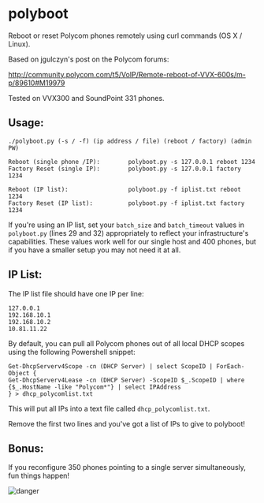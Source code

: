 # polyboot
Reboot or reset Polycom phones remotely using curl commands (OS X / Linux).

Based on jgulczyn's post on the Polycom forums:

http://community.polycom.com/t5/VoIP/Remote-reboot-of-VVX-600s/m-p/89610#M19979

Tested on VVX300 and SoundPoint 331 phones.

## Usage:
```
./polyboot.py (-s / -f) (ip address / file) (reboot / factory) (admin PW)

Reboot (single phone /IP):        polyboot.py -s 127.0.0.1 reboot 1234
Factory Reset (single IP):        polyboot.py -s 127.0.0.1 factory 1234

Reboot (IP list):                 polyboot.py -f iplist.txt reboot 1234
Factory Reset (IP list):          polyboot.py -f iplist.txt factory 1234
```

If you're using an IP list, set your `batch_size` and `batch_timeout` values in `polyboot.py` (lines 29 and 32) appropriately to reflect your infrastructure's capabilities. These values work well for our single host and 400 phones, but if you have a smaller setup you may not need it at all.

## IP List:

The IP list file should have one IP per line:

```
127.0.0.1
192.168.10.1
192.168.10.2
10.81.11.22
```

By default, you can pull all Polycom phones out of all local DHCP scopes using the following Powershell snippet:

```
Get-DhcpServerv4Scope -cn (DHCP Server) | select ScopeID | ForEach-Object {
Get-DhcpServerv4Lease -cn (DHCP Server) -ScopeID $_.ScopeID | where {$_.HostName -like "Polycom*"} | select IPAddress
} > dhcp_polycomlist.txt
```

This will put all IPs into a text file called `dhcp_polycomlist.txt`. 

Remove the first two lines and you've got a list of IPs to give to polyboot!

## Bonus:

If you reconfigure 350 phones pointing to a single server simultaneously, fun things happen!

![danger](http://i.imgur.com/myH8Brf.png)

